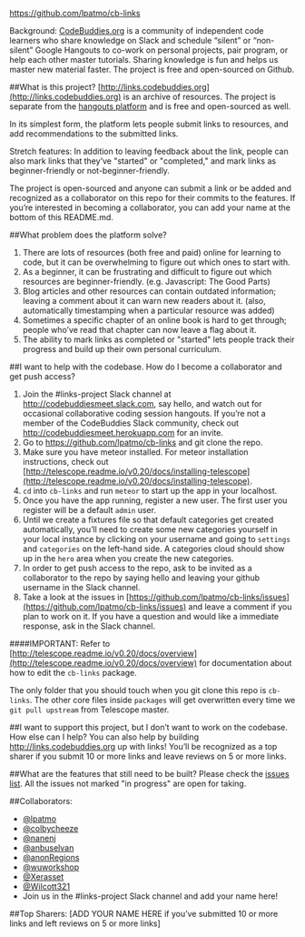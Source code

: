 https://github.com/lpatmo/cb-links 

Background: [CodeBuddies.org](http://codebuddies.org) is a community of independent code learners who share knowledge on Slack and schedule “silent” or “non-silent” Google Hangouts to co-work on personal projects, pair program, or help each other master tutorials. Sharing knowledge is fun and helps us master new material faster. The project is free and open-sourced on Github.

##What is this project?
[http://links.codebuddies.org](http://links.codebuddies.org) is an archive of resources. The project is separate from the [hangouts platform](http://hangouts.codebuddies.org) and is free and open-sourced as well.

In its simplest form, the platform lets people submit links to resources, and add recommendations to the submitted links. 

Stretch features: In addition to leaving feedback about the link, people can also mark links that they’ve "started" or "completed," and mark links as beginner-friendly or not-beginner-friendly. 

The project is open-sourced and anyone can submit a link or be added and recognized as a collaborator on this repo for their commits to the features. If you’re interested in becoming a collaborator, you can add your name at the bottom of this README.md.

##What problem does the platform solve?
1. There are lots of resources (both free and paid) online for  learning to code, but it can be overwhelming to figure out which ones to start with.
2. As a beginner, it can be frustrating and difficult to figure out which resources are beginner-friendly. (e.g. Javascript: The Good Parts)
3. Blog articles and other resources can contain outdated information; leaving a comment about it can warn new readers about it. (also, automatically timestamping when a particular resource was added)
4. Sometimes a specific chapter of an online book is hard to get through; people who’ve read that chapter can now leave a flag about it.
5. The ability to mark links as completed or "started" lets people track their progress and build up their own personal curriculum.

##I want to help with the codebase. How do I become a collaborator and get push access?
1. Join the #links-project Slack channel at http://codebuddiesmeet.slack.com, say hello, and watch out for occasional collaborative coding session hangouts. If you’re not a member of the CodeBuddies Slack community, check out http://codebuddiesmeet.herokuapp.com for an invite.
2. Go to https://github.com/lpatmo/cb-links and git clone the repo.
3. Make sure you have meteor installed. For meteor installation instructions, check out [http://telescope.readme.io/v0.20/docs/installing-telescope](http://telescope.readme.io/v0.20/docs/installing-telescope). 
4. `cd` into `cb-links` and run `meteor` to start up the app in your localhost. 
5. Once you have the app running, register a new user. The first user you register will be a default `admin` user.
6. Until we create a fixtures file so that default categories get created automatically, you’ll need to create some new categories yourself in your local instance by clicking on your username and going to `settings` and `categories` on the left-hand side. A categories cloud should show up in the `hero` area when you create the new categories.
7. In order to get push access to the repo, ask to be invited as a collaborator to the repo by saying hello and leaving your github username in the Slack channel.
8. Take a look at the issues in [https://github.com/lpatmo/cb-links/issues](https://github.com/lpatmo/cb-links/issues) and leave a comment if you plan to work on it. If you have a question and would like a immediate response, ask in the Slack channel.

####IMPORTANT: Refer to [http://telescope.readme.io/v0.20/docs/overview](http://telescope.readme.io/v0.20/docs/overview) for documentation about how to edit the `cb-links` package.

The only folder that you should touch when you git clone this repo is `cb-links`. The other core files inside `packages` will get overwritten every time we `git pull upstream` from Telescope master.




##I want to support this project, but I don’t want to work on the codebase. How else can I help? 
You can also help by building http://links.codebuddies.org up with links! You’ll be recognized as a top sharer if you submit 10 or more links and leave reviews on 5 or more links.

##What are the features that still need to be built?
Please check the [issues list](https://github.com/lpatmo/cb-links/issues). All the issues not marked "in progress" are open for taking.


##Collaborators:
- [@lpatmo](http://github.com/lpatmo)
- [@colbycheeze](http://github.com/colbycheeze)
- [@nanenj](http://github.com/nanenj)
- [@anbuselvan](http://github.com/anbuselvan)
- [@anonRegions](http://github.com/anonRegions)
- [@wuworkshop](http://github.com/wuworkshop)
- [@Xerasset](http://github.com/Xerasset)
- [@Wilcott321](http://github.com/Wilcott321)
- Join us in the #links-project Slack channel and add your name here!


##Top Sharers:
[ADD YOUR NAME HERE if you’ve submitted 10 or more links and left reviews on 5 or more links]








